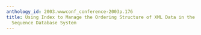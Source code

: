 ```yaml
---
anthology_id: 2003.wwwconf_conference-2003p.176
title: Using Index to Manage the Ordering Structure of XML Data in the Nested Relational
  Sequence Database System
---
```

